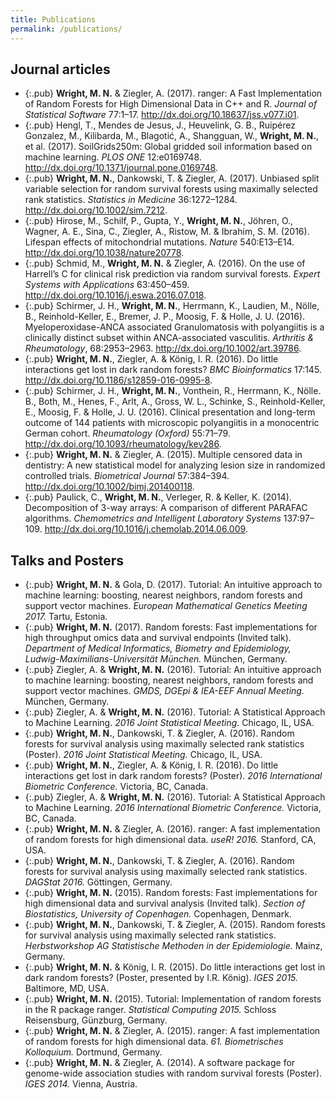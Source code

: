 ```yaml
---
title: Publications
permalink: /publications/
---
```


## Journal articles
* {:.pub} **Wright, M. N.** & Ziegler, A. (2017). ranger: A Fast Implementation of Random Forests for High Dimensional Data in C++ and R. *Journal of Statistical Software* 77:1–17. http://dx.doi.org/10.18637/jss.v077.i01.
* {:.pub} Hengl, T., Mendes de Jesus, J., Heuvelink, G. B., Ruipérez Gonzalez, M., Kilibarda, M., Blagotić, A., Shangguan, W., **Wright, M. N.**, et al. (2017). SoilGrids250m: Global gridded soil information based on machine learning. *PLOS ONE* 12:e0169748. http://dx.doi.org/10.1371/journal.pone.0169748.
* {:.pub} **Wright, M. N.**, Dankowski, T. & Ziegler, A. (2017). Unbiased split variable selection for random survival forests using maximally selected rank statistics. *Statistics in Medicine* 36:1272–1284. http://dx.doi.org/10.1002/sim.7212.
* {:.pub} Hirose, M., Schilf, P., Gupta, Y., **Wright, M. N.**, Jöhren, O., Wagner, A. E., Sina, C., Ziegler, A., Ristow, M. & Ibrahim, S. M. (2016). Lifespan effects of mitochondrial mutations. *Nature* 540:E13–E14. http://dx.doi.org/10.1038/nature20778.
* {:.pub} Schmid, M., **Wright, M. N.** & Ziegler, A. (2016). On the use of Harrell’s C for clinical risk prediction via random survival forests. *Expert Systems with Applications* 63:450–459. http://dx.doi.org/10.1016/j.eswa.2016.07.018.
* {:.pub} Schirmer, J. H., **Wright, M. N.**, Herrmann, K., Laudien, M., Nölle, B., Reinhold-Keller, E., Bremer, J. P., Moosig, F. & Holle, J. U. (2016). Myeloperoxidase-ANCA associated Granulomatosis with polyangiitis is a clinically distinct subset within ANCA-associated vasculitis. *Arthritis & Rheumatology*, 68:2953–2963. http://dx.doi.org/10.1002/art.39786.
* {:.pub} **Wright, M. N.**, Ziegler, A. & König, I. R. (2016). Do little interactions get lost in dark random forests? *BMC Bioinformatics* 17:145. http://dx.doi.org/10.1186/s12859-016-0995-8.
* {:.pub} Schirmer, J. H., **Wright, M. N.**, Vonthein, R., Herrmann, K., Nölle. B., Both, M., Henes, F., Arlt, A., Gross, W. L., Schinke, S., Reinhold-Keller, E., Moosig, F. & Holle, J. U. (2016). Clinical presentation and long-term outcome of 144 patients with microscopic polyangiitis in a monocentric German cohort. *Rheumatology (Oxford)* 55:71–79. http://dx.doi.org/10.1093/rheumatology/kev286.
* {:.pub} **Wright, M. N.** & Ziegler, A. (2015). Multiple censored data in dentistry: A new statistical model for analyzing lesion size in randomized controlled trials. *Biometrical Journal* 57:384–394. http://dx.doi.org/10.1002/bimj.201400118.
* {:.pub} Paulick, C., **Wright, M. N.**, Verleger, R. & Keller, K. (2014). Decomposition of 3-way arrays: A comparison of different PARAFAC algorithms. *Chemometrics and Intelligent Laboratory Systems* 137:97–109. http://dx.doi.org/10.1016/j.chemolab.2014.06.009.
 
## Talks and Posters
* {:.pub} **Wright, M. N.** & Gola, D. (2017). Tutorial: An intuitive approach to machine learning: boosting, nearest neighbors, random forests and support vector machines. *European Mathematical Genetics Meeting 2017.* Tartu, Estonia.
* {:.pub} **Wright, M. N.** (2017). Random forests: Fast implementations for high throughput omics data and survival endpoints (Invited talk). *Department of Medical Informatics, Biometry and Epidemiology, Ludwig-Maximilians-Universität München.* München, Germany.
* {:.pub} Ziegler, A. & **Wright, M. N.** (2016). Tutorial: An intuitive approach to machine learning: boosting, nearest neighbors, random forests and support vector machines. *GMDS, DGEpi & IEA-EEF Annual Meeting.* München, Germany.
* {:.pub} Ziegler, A. & **Wright, M. N.** (2016). Tutorial: A Statistical Approach to Machine Learning. *2016 Joint Statistical Meeting.* Chicago, IL, USA.
* {:.pub} **Wright, M. N.**, Dankowski, T. & Ziegler, A. (2016). Random forests for survival analysis using maximally selected rank statistics (Poster). *2016 Joint Statistical Meeting.* Chicago, IL, USA.
* {:.pub} **Wright, M. N.**, Ziegler, A. & König, I. R. (2016). Do little interactions get lost in dark random forests? (Poster). *2016 International Biometric Conference.* Victoria, BC, Canada.
* {:.pub} Ziegler, A. & **Wright, M. N.** (2016). Tutorial: A Statistical Approach to Machine Learning. *2016 International Biometric Conference.* Victoria, BC, Canada.
* {:.pub} **Wright, M. N.** & Ziegler, A. (2016). ranger: A fast implementation of random forests for high dimensional data. *useR! 2016.* Stanford, CA, USA.
* {:.pub} **Wright, M. N.**, Dankowski, T. & Ziegler, A. (2016). Random forests for survival analysis using maximally selected rank statistics. *DAGStat 2016.* Göttingen, Germany.
* {:.pub} **Wright, M. N.** (2015). Random forests: Fast implementations for high dimensional data and survival analysis (Invited talk). *Section of Biostatistics, University of Copenhagen.* Copenhagen, Denmark.
* {:.pub} **Wright, M. N.**, Dankowski, T. & Ziegler, A. (2015). Random forests for survival analysis using maximally selected rank statistics. *Herbstworkshop AG Statistische Methoden in der Epidemiologie.* Mainz, Germany.
* {:.pub} **Wright, M. N.** & König, I. R. (2015). Do little interactions get lost in dark random forests? (Poster, presented by I.R. König). *IGES 2015.* Baltimore, MD, USA.
* {:.pub} **Wright, M. N.** (2015). Tutorial: Implementation of random forests in the R package ranger. *Statistical Computing 2015.* Schloss Reisensburg, Günzburg, Germany.
* {:.pub} **Wright, M. N.** & Ziegler, A. (2015). ranger: A fast implementation of random forests for high dimensional data. *61. Biometrisches Kolloquium.* Dortmund, Germany.
* {:.pub} **Wright, M. N.** & Ziegler, A. (2014). A software package for genome-wide association studies with random survival forests (Poster). *IGES 2014.* Vienna, Austria.


 

